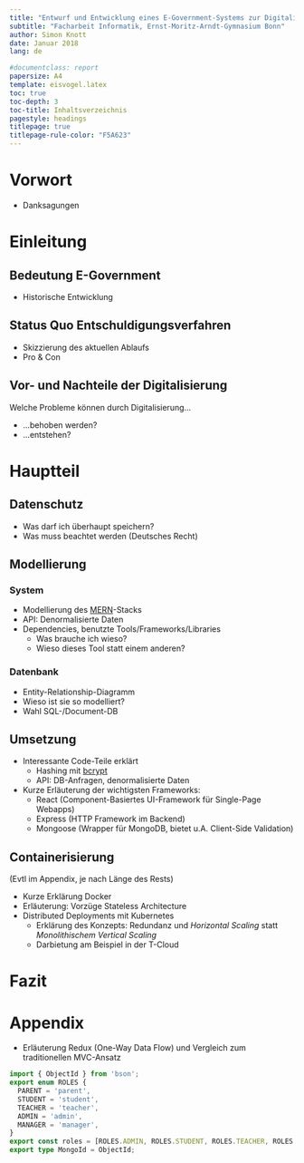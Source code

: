 ```yaml
---
title: "Entwurf und Entwicklung eines E-Government-Systems zur Digitalisierung des Entschuldigungsverfahrens"
subtitle: "Facharbeit Informatik, Ernst-Moritz-Arndt-Gymnasium Bonn"
author: Simon Knott
date: Januar 2018
lang: de

#documentclass: report
papersize: A4
template: eisvogel.latex
toc: true
toc-depth: 3
toc-title: Inhaltsverzeichnis
pagestyle: headings
titlepage: true
titlepage-rule-color: "F5A623"
---
```


# Vorwort
- Danksagungen

# Einleitung
## Bedeutung E-Government
- Historische Entwicklung

## Status Quo Entschuldigungsverfahren
- Skizzierung des aktuellen Ablaufs
- Pro & Con

## Vor- und Nachteile der Digitalisierung
Welche Probleme können durch Digitalisierung...

- ...behoben werden?
- ...entstehen?

# Hauptteil
## Datenschutz
- Was darf ich überhaupt speichern?
- Was muss beachtet werden (Deutsches Recht)

## Modellierung
### System
- Modellierung des [MERN](http://mern.io/)-Stacks
- API: Denormalisierte Daten
- Dependencies, benutzte Tools/Frameworks/Libraries
  - Was brauche ich wieso?
  - Wieso dieses Tool statt einem anderen?

### Datenbank
- Entity-Relationship-Diagramm
- Wieso ist sie so modelliert?
- Wahl SQL-/Document-DB

## Umsetzung
- Interessante Code-Teile erklärt
  - Hashing mit [bcrypt](https://de.wikipedia.org/wiki/Bcrypt)
  - API: DB-Anfragen, denormalisierte Daten
- Kurze Erläuterung der wichtigsten Frameworks:
  - React (Component-Basiertes UI-Framework für Single-Page Webapps)
  - Express (HTTP Framework im Backend)
  - Mongoose (Wrapper für MongoDB, bietet u.A. Client-Side Validation)

## Containerisierung
(Evtl im Appendix, je nach Länge des Rests)

- Kurze Erklärung Docker
- Erläuterung: Vorzüge Stateless Architecture
- Distributed Deployments mit Kubernetes
  - Erklärung des Konzepts: Redundanz und *Horizontal Scaling* statt *Monolithischem Vertical Scaling*
  - Darbietung am Beispiel in der T-Cloud

# Fazit

# Appendix
- Erläuterung Redux (One-Way Data Flow) und Vergleich zum traditionellen MVC-Ansatz

```ts
import { ObjectId } from 'bson';
export enum ROLES {
  PARENT = 'parent',
  STUDENT = 'student',
  TEACHER = 'teacher',
  ADMIN = 'admin',
  MANAGER = 'manager',
}
export const roles = [ROLES.ADMIN, ROLES.STUDENT, ROLES.TEACHER, ROLES.PARENT, ROLES.MANAGER];
export type MongoId = ObjectId;
```

